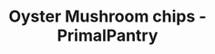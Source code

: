 ---
title: "Oyster Mushroom chips - PrimalPantry"
description: "Mushroom house Oyster Mushroom chips"
type: custom
layout: products/mushroom-chips
wipe: true
---  